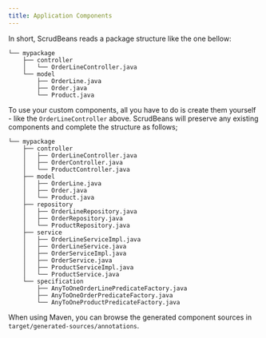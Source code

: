 ```yaml
---
title: Application Components
---
```


In short, ScrudBeans reads a package structure like the one bellow:


```
└── mypackage
    ├── controller
    │   └── OrderLineController.java
    └── model
        ├── OrderLine.java
        ├── Order.java
        └── Product.java
```

To use your custom components, all you have to do is create them yourself - like the `OrderLineController` 
above. ScrudBeans will preserve any existing components and complete the structure as follows; 

```
└── mypackage
    ├── controller
    │   ├── OrderLineController.java
    │   ├── OrderController.java
    │   └── ProductController.java
    ├── model
    │   ├── OrderLine.java
    │   ├── Order.java
    │   └── Product.java
    ├── repository
    │   ├── OrderLineRepository.java
    │   ├── OrderRepository.java
    │   └── ProductRepository.java
    ├── service
    │   ├── OrderLineServiceImpl.java
    │   ├── OrderLineService.java
    │   ├── OrderServiceImpl.java
    │   ├── OrderService.java
    │   ├── ProductServiceImpl.java
    │   └── ProductService.java
    └── specification
        ├── AnyToOneOrderLinePredicateFactory.java
        ├── AnyToOneOrderPredicateFactory.java
        └── AnyToOneProductPredicateFactory.java
```

When using Maven, you can browse the generated component sources in `target/generated-sources/annotations`.

